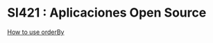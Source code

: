 # SI421 : Aplicaciones Open Source
[How to use orderBy ](https://stackoverflow.com/questions/25486583/how-to-use-orderby-with-findall-in-spring-data)
